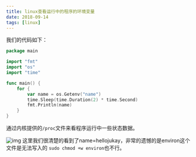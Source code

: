 ```yaml
---
title: linux查看运行中的程序的环境变量
date: 2018-09-14
tags: [linux]
---
```


我们的代码如下：
```go
package main

import "fmt"
import "os"
import "time"

func main() {
	for {
		var name = os.Getenv("name")
		time.Sleep(time.Duration(2) * time.Second)
		fmt.Println(name)
	}
}

```
通过内核提供的`/proc`文件来看程序运行中一些状态数据。

![img](/20180914-1/usage.gif)
这里我们很清楚的看到了name=hellojukay，非常的遗憾的是environ这个文件是无法写入的 `sudo chmod +w environ`也不行。
